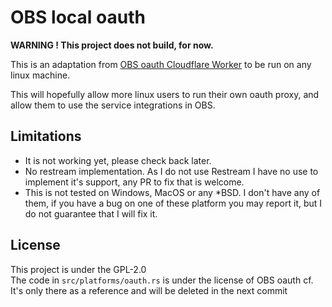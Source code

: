 # OBS local oauth

**WARNING ! This project does not build, for now.**

This is an adaptation from [OBS oauth Cloudflare Worker](https://github.com/obsproject/obs-oauth-cf)
to be run on any linux machine.

This will hopefully allow more linux users to run their own oauth proxy, and allow them to use the service integrations in OBS.  

## Limitations

- It is not working yet, please check back later.
- No restream implementation. As I do not use Restream I have no use to implement it's support, any PR to fix that is welcome.
- This is not tested on Windows, MacOS or any *BSD. I don't have any of them, if you have a bug on one of these platform you may report it, but I do not guarantee that I will fix it.

## License

This project is under the GPL-2.0  
The code in `src/platforms/oauth.rs` is under the license of OBS oauth cf.
It's only there as a reference and will be deleted in the next commit
